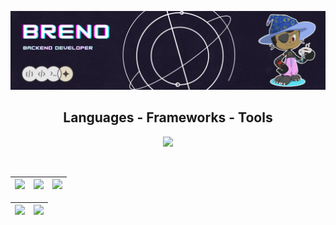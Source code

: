 ![Header](./github-header-image.png)

<h2 align="center">Languages - Frameworks - Tools</h2>
          
<p align="center">
  <a href="https://skillicons.dev">
    <img src="https://skillicons.dev/icons?i=html,css,cpp,python,java,postgres,git,linux" />
  </a>
</p><br>

| ![](http://github-profile-summary-cards.vercel.app/api/cards/stats?username=Brevex&theme=tokyonight) |![](http://github-profile-summary-cards.vercel.app/api/cards/repos-per-language?username=Brevex&theme=tokyonight) | ![](http://github-profile-summary-cards.vercel.app/api/cards/most-commit-language?username=Brevex&theme=tokyonight) |
| :-: | :-: | :-: |

| ![](http://github-profile-summary-cards.vercel.app/api/cards/profile-details?username=Brevex&theme=tokyonight) |![](http://github-profile-summary-cards.vercel.app/api/cards/productive-time?username=Brevex&theme=tokyonight&utcOffset=8) |
| :-: | :-: |
